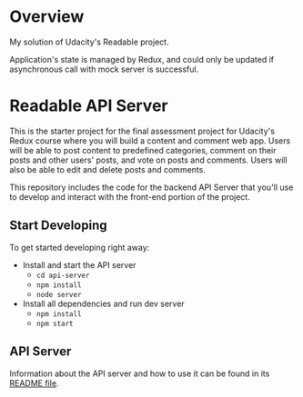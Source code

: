 # Overview
My solution of Udacity's Readable project.

Application's state is managed by Redux, and could only be updated if asynchronous call with mock server is successful.

# Readable API Server

This is the starter project for the final assessment project for Udacity's Redux course where you will build a content and comment web app. Users will be able to post content to predefined categories, comment on their posts and other users' posts, and vote on posts and comments. Users will also be able to edit and delete posts and comments.

This repository includes the code for the backend API Server that you'll use to develop and interact with the front-end portion of the project.

## Start Developing

To get started developing right away:

* Install and start the API server
    - `cd api-server`
    - `npm install`
    - `node server`
* Install all dependencies and run dev server
    - `npm install`
    - `npm start`

## API Server

Information about the API server and how to use it can be found in its [README file](api-server/README.md).
